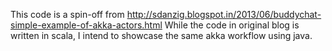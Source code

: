 This code is a spin-off from http://sdanzig.blogspot.in/2013/06/buddychat-simple-example-of-akka-actors.html
While the code in original blog is written in scala, I intend to showcase the same akka workflow using java. 
